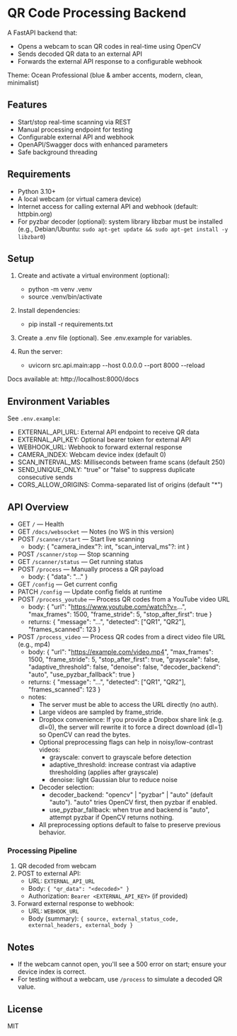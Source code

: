 # QR Code Processing Backend

A FastAPI backend that:
- Opens a webcam to scan QR codes in real-time using OpenCV
- Sends decoded QR data to an external API
- Forwards the external API response to a configurable webhook

Theme: Ocean Professional (blue & amber accents, modern, clean, minimalist)

## Features

- Start/stop real-time scanning via REST
- Manual processing endpoint for testing
- Configurable external API and webhook
- OpenAPI/Swagger docs with enhanced parameters
- Safe background threading

## Requirements

- Python 3.10+
- A local webcam (or virtual camera device)
- Internet access for calling external API and webhook (default: httpbin.org)
- For pyzbar decoder (optional): system library libzbar must be installed (e.g., Debian/Ubuntu: `sudo apt-get update && sudo apt-get install -y libzbar0`)

## Setup

1. Create and activate a virtual environment (optional):
   - python -m venv .venv
   - source .venv/bin/activate

2. Install dependencies:
   - pip install -r requirements.txt

3. Create a .env file (optional). See .env.example for variables.

4. Run the server:
   - uvicorn src.api.main:app --host 0.0.0.0 --port 8000 --reload

Docs available at: http://localhost:8000/docs

## Environment Variables

See `.env.example`:
- EXTERNAL_API_URL: External API endpoint to receive QR data
- EXTERNAL_API_KEY: Optional bearer token for external API
- WEBHOOK_URL: Webhook to forward external response
- CAMERA_INDEX: Webcam device index (default 0)
- SCAN_INTERVAL_MS: Milliseconds between frame scans (default 250)
- SEND_UNIQUE_ONLY: "true" or "false" to suppress duplicate consecutive sends
- CORS_ALLOW_ORIGINS: Comma-separated list of origins (default "*")

## API Overview

- GET `/` — Health
- GET `/docs/websocket` — Notes (no WS in this version)
- POST `/scanner/start` — Start live scanning
  - body: { "camera_index"?: int, "scan_interval_ms"?: int }
- POST `/scanner/stop` — Stop scanning
- GET `/scanner/status` — Get running status
- POST `/process` — Manually process a QR payload
  - body: { "data": "..." }
- GET `/config` — Get current config
- PATCH `/config` — Update config fields at runtime
- POST `/process_youtube` — Process QR codes from a YouTube video URL
  - body:
    {
      "url": "https://www.youtube.com/watch?v=...",
      "max_frames": 1500,
      "frame_stride": 5,
      "stop_after_first": true
    }
  - returns: { "message": "...", "detected": ["QR1", "QR2"], "frames_scanned": 123 }
- POST `/process_video` — Process QR codes from a direct video file URL (e.g., mp4)
  - body:
    {
      "url": "https://example.com/video.mp4",
      "max_frames": 1500,
      "frame_stride": 5,
      "stop_after_first": true,
      "grayscale": false,
      "adaptive_threshold": false,
      "denoise": false,
      "decoder_backend": "auto",
      "use_pyzbar_fallback": true
    }
  - returns: { "message": "...", "detected": ["QR1", "QR2"], "frames_scanned": 123 }
  - notes:
    - The server must be able to access the URL directly (no auth).
    - Large videos are sampled by frame_stride.
    - Dropbox convenience: If you provide a Dropbox share link (e.g. dl=0), the server will rewrite it to force a direct download (dl=1) so OpenCV can read the bytes.
    - Optional preprocessing flags can help in noisy/low-contrast videos:
      - grayscale: convert to grayscale before detection
      - adaptive_threshold: increase contrast via adaptive thresholding (applies after grayscale)
      - denoise: light Gaussian blur to reduce noise
    - Decoder selection:
      - decoder_backend: "opencv" | "pyzbar" | "auto" (default "auto"). "auto" tries OpenCV first, then pyzbar if enabled.
      - use_pyzbar_fallback: when true and backend is "auto", attempt pyzbar if OpenCV returns nothing.
    - All preprocessing options default to false to preserve previous behavior.

### Processing Pipeline

1. QR decoded from webcam
2. POST to external API:
   - URL: `EXTERNAL_API_URL`
   - Body: `{ "qr_data": "<decoded>" }`
   - Authorization: `Bearer <EXTERNAL_API_KEY>` (if provided)
3. Forward external response to webhook:
   - URL: `WEBHOOK_URL`
   - Body (summary): `{ source, external_status_code, external_headers, external_body }`

## Notes

- If the webcam cannot open, you'll see a 500 error on start; ensure your device index is correct.
- For testing without a webcam, use `/process` to simulate a decoded QR value.

## License

MIT
